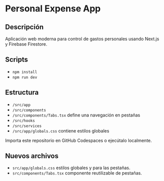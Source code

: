 # Personal Expense App

## Descripción
Aplicación web moderna para control de gastos personales usando Next.js y Firebase Firestore.

## Scripts
- `npm install`
- `npm run dev`

## Estructura
- `/src/app`
- `/src/components`
- `/src/components/Tabs.tsx` define una navegación en pestañas
- `/src/hooks`
- `/src/services`
- `/src/app/globals.css` contiene estilos globales

Importa este repositorio en GitHub Codespaces o ejecútalo localmente.

## Nuevos archivos
- `src/app/globals.css` estilos globales y para las pestañas.
- `src/components/Tabs.tsx` componente reutilizable de pestañas.
